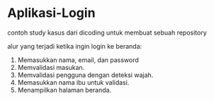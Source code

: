 # Aplikasi-Login
contoh study kasus dari dicoding untuk membuat sebuah repository

alur yang terjadi ketika ingin login ke beranda:
1. Memasukkan nama, email, dan password
2. Memvalidasi masukan.
3. Memvalidasi pengguna dengan deteksi wajah.
4. Memasukkan nama ibu untuk validasi.
5. Menampilkan halaman beranda.
